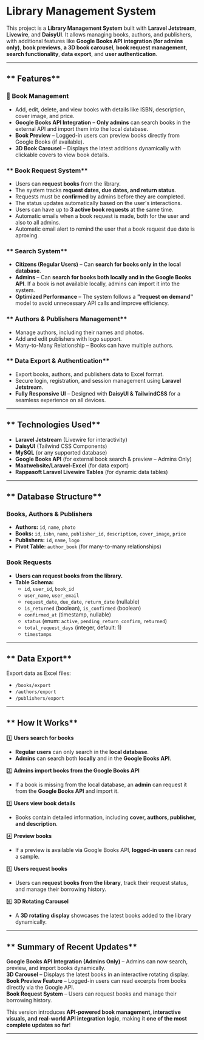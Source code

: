 # Library Management System  

This project is a **Library Management System** built with **Laravel Jetstream**, **Livewire**, and **DaisyUI**. It allows managing books, authors, and publishers, with additional features like **Google Books API integration (for admins only)**, **book previews**, **a 3D book carousel**, **book request management**, **search functionality**, **data export**, and **user authentication**.  

---

## ** Features**  

### **📖 Book Management**  
- Add, edit, delete, and view books with details like ISBN, description, cover image, and price.  
- **Google Books API Integration** – **Only admins** can search books in the external API and import them into the local database.  
- **Book Preview** – Logged-in users can preview books directly from Google Books (if available).  
- **3D Book Carousel** – Displays the latest additions dynamically with clickable covers to view book details.  

### ** Book Request System**  
- Users can **request books** from the library.  
- The system tracks **request dates, due dates, and return status**.  
- Requests must be **confirmed** by admins before they are completed.  
- The status updates automatically based on the user's interactions.  
- Users can have up to **3 active book requests** at the same time.
- Automatic emails when a book request is made, both for the user and also to all admins.
- Automatic email alert to remind the user that a book request due date is aproxing.  

### ** Search System**  
- **Citizens (Regular Users)** – Can **search for books only in the local database**.  
- **Admins** – Can **search for books both locally and in the Google Books API**. If a book is not available locally, admins can import it into the system.  
- **Optimized Performance** – The system follows a **"request on demand"** model to avoid unnecessary API calls and improve efficiency.  

### ** Authors & Publishers Management**  
- Manage authors, including their names and photos.  
- Add and edit publishers with logo support.  
- Many-to-Many Relationship – Books can have multiple authors.  

### ** Data Export & Authentication**  
- Export books, authors, and publishers data to Excel format.  
- Secure login, registration, and session management using **Laravel Jetstream**.  
- **Fully Responsive UI** – Designed with **DaisyUI & TailwindCSS** for a seamless experience on all devices.  

---

## ** Technologies Used**  
- **Laravel Jetstream** (Livewire for interactivity)  
- **DaisyUI** (Tailwind CSS Components)  
- **MySQL** (or any supported database)  
- **Google Books API** (for external book search & preview – Admins Only)  
- **Maatwebsite/Laravel-Excel** (for data export)  
- **Rappasoft Laravel Livewire Tables** (for dynamic data tables)  

---

## ** Database Structure**  

### **Books, Authors & Publishers**  
- **Authors:** `id`, `name`, `photo`  
- **Books:** `id`, `isbn`, `name`, `publisher_id`, `description`, `cover_image`, `price`  
- **Publishers:** `id`, `name`, `logo`  
- **Pivot Table:** `author_book` (for many-to-many relationships)  

### **Book Requests**  
- **Users can request books from the library.**  
- **Table Schema:**  
  - `id`, `user_id`, `book_id`  
  - `user_name`, `user_email`  
  - `request_date`, `due_date`, `return_date` (nullable)  
  - `is_returned` (boolean), `is_confirmed` (boolean)  
  - `confirmed_at` (timestamp, nullable)  
  - `status` (enum: `active`, `pending_return_confirm`, `returned`)  
  - `total_request_days` (integer, default: 1)  
  - `timestamps`  

---

## ** Data Export**  
Export data as Excel files:  
- `/books/export`  
- `/authors/export`  
- `/publishers/export`  

---

## ** How It Works**  

1️⃣ **Users search for books**  
   - **Regular users** can only search in the **local database**.  
   - **Admins** can search both **locally** and in the **Google Books API**.  

2️⃣ **Admins import books from the Google Books API**  
   - If a book is missing from the local database, an **admin** can request it from the **Google Books API** and import it.  

3️⃣ **Users view book details**  
   - Books contain detailed information, including **cover, authors, publisher, and description**.  

4️⃣ **Preview books**  
   - If a preview is available via Google Books API, **logged-in users** can read a sample.  

5️⃣ **Users request books**  
   - Users can **request books from the library**, track their request status, and manage their borrowing history.  

6️⃣ **3D Rotating Carousel**  
   - A **3D rotating display** showcases the latest books added to the library dynamically.  

---

## ** Summary of Recent Updates**  

**Google Books API Integration (Admins Only)** – Admins can now search, preview, and import books dynamically.  
**3D Carousel** – Displays the latest books in an interactive rotating display.  
**Book Preview Feature** – Logged-in users can read excerpts from books directly via the Google API.  
**Book Request System** – Users can request books and manage their borrowing history.  

This version introduces **API-powered book management, interactive visuals, and real-world API integration logic**, making it **one of the most complete updates so far**!   

---
